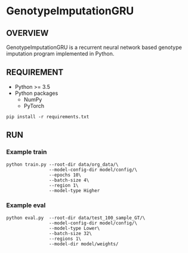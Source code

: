 # GenotypeImputationGRU

## OVERVIEW

GenotypeImputationGRU is a recurrent neural network based genotype imputation program implemented in Python. 

## REQUIREMENT

- Python >= 3.5
- Python packages
  - NumPy
  - PyTorch

```script
pip install -r requirements.txt
```

## RUN

### Example train

```script
python train.py --root-dir data/org_data/\
                --model-config-dir model/config/\
                --epochs 10\
                --batch-size 4\
                --region 1\
                --model-type Higher
```

### Example eval

```script
python eval.py  --root-dir data/test_100_sample_GT/\
                --model-config-dir model/config/\
                --model-type Lower\
                --batch-size 32\
                --regions 1\
                --model-dir model/weights/
```
